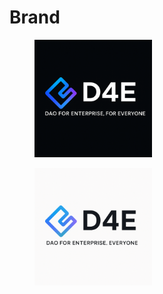 # Brand

<div><figure><img src="../.gitbook/assets/ChatGPT Image Aug 10, 2025, 02_40_26 PM.png" alt="" width="188"><figcaption></figcaption></figure> <figure><img src="../.gitbook/assets/ChatGPT Image Aug 12, 2025, 02_15_40 PM.png" alt="" width="188"><figcaption></figcaption></figure></div>

